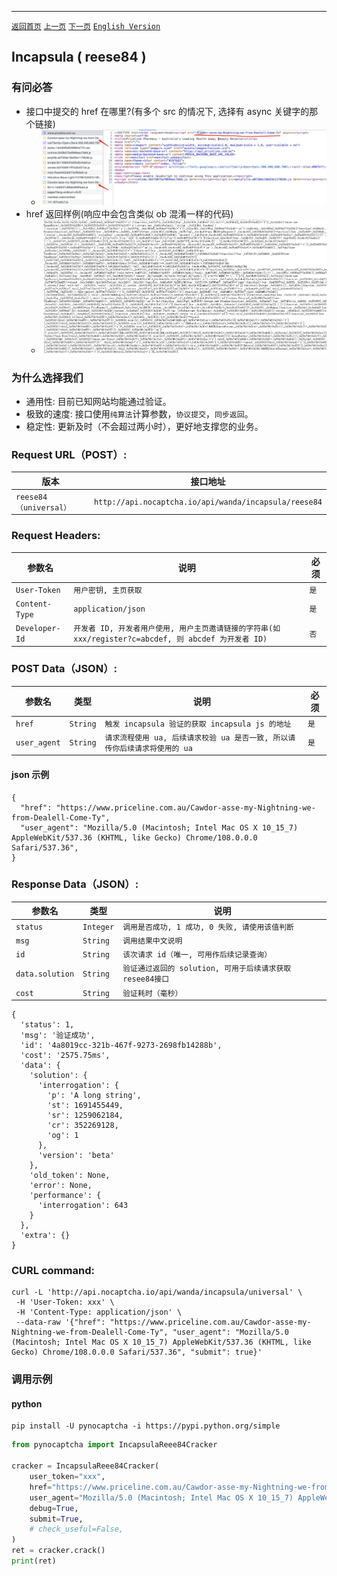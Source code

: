 ------
[`返回首页`](../README.md)    [`上一页`](cloudflare.md)       [`下一页`](incapsula_utmvc.md)   [`English Version`](../en-US/incapsula.md)

## Incapsula ( reese84 )

### 有问必答

* 接口中提交的 href 在哪里?(有多个 src 的情况下, 选择有 async 关键字的那个链接)
    * ![incapsula](/images/incapsula/incapsula.png)
* href 返回样例(响应中会包含类似 ob 混淆一样的代码)
    * ![incapsula](/images/incapsula/incapsula2.png)

### 为什么选择我们

* 通用性: 目前已知网站均能通过验证。
* 极致的速度: 接口使用`纯算法`计算参数，`协议提交`，`同步返回`。
* 稳定性: 更新及时（不会超过两小时），更好地支撑您的业务。

### Request URL（POST）:

| 版本               | 接口地址                                                    |
|-------------------|---------------------------------------------------------|
| `reese84（universal）` | `http://api.nocaptcha.io/api/wanda/incapsula/reese84` |

### Request Headers:

| 参数名            | 说明                 | 必须  |
|----------------|--------------------|-----|
| `User-Token`   | `用户密钥, 主页获取`       | `是` |
| `Content-Type` | `application/json` | `是` |
| `Developer-Id` | `开发者 ID, 开发者用户使用, 用户主页邀请链接的字符串(如 xxx/register?c=abcdef, 则 abcdef 为开发者 ID)`           | `否` |

### POST Data（JSON）:

| 参数名          | 类型        | 说明                                                                                                                                                             | 必须  |
|--------------|-----------|----------------------------------------------------------------------------------------------------------------------------------------------------------------|-----|
| `href`       | `String`  | `触发 incapsula 验证的获取 incapsula js 的地址`                                                                                                                           | `是` |
| `user_agent` | `String`  | `请求流程使用 ua, 后续请求校验 ua 是否一致, 所以请传你后续请求将使用的 ua`                                                                                                      | `是` |


#### json 示例

```
{
  "href": "https://www.priceline.com.au/Cawdor-asse-my-Nightning-we-from-Dealell-Come-Ty",
  "user_agent": "Mozilla/5.0 (Macintosh; Intel Mac OS X 10_15_7) AppleWebKit/537.36 (KHTML, like Gecko) Chrome/108.0.0.0 Safari/537.36",
}
```

### Response Data（JSON）:

| 参数名            | 类型        | 说明                            |
|----------------|-----------|-------------------------------|
| `status`       | `Integer` | `调用是否成功, 1 成功, 0 失败, 请使用该值判断` |
| `msg`          | `String`  | `调用结果中文说明`                    |
| `id`           | `String`  | `该次请求 id（唯一, 可用作后续记录查询）`      |
| `data.solution` | `String`  | `验证通过返回的 solution, 可用于后续请求获取resee84接口`    |
| `cost`         | `String`  | `验证耗时（毫秒）`                    |

```
{
  'status': 1,
  'msg': '验证成功',
  'id': '4a8019cc-321b-467f-9273-2698fb14288b',
  'cost': '2575.75ms',
  'data': {
    'solution': {
      'interrogation': {
        'p': 'A long string',
        'st': 1691455449,
        'sr': 1259062184,
        'cr': 352269128,
        'og': 1
      },
      'version': 'beta'
    },
    'old_token': None,
    'error': None,
    'performance': {
      'interrogation': 643
    }
  },
  'extra': {}
}
```

<!--#### 不提交验证, 仅计算（submit=false）

| 参数名      | 类型        | 说明                            |
|----------|-----------|-------------------------------|
| `status` | `Integer` | `调用是否成功, 1 成功, 0 失败, 请使用该值判断` |
| `msg`    | `String`  | `调用结果中文说明`                    |
| `id`     | `String`  | `该次请求 id（唯一, 可用作后续记录查询）`      |
| `data`   | `Object`  | `直接用作验证接口 post json 参数提交即可`   |
| `cost`   | `String`  | `验证耗时（毫秒）`                    |

```
{
  "cost": "279.66ms",
  "data": {
    "error": null,
    "old_token": null,
    "performance": {
      "interrogation": 319
    },
    "solution": {
      "interrogation": {
        "cr": 661732465,
        "og": 1,
        "p": "A long string",
        "sr": 981077036,
        "st": 1679134739
      },
      "version": "beta"
    }
  },
  "id": "b41526e4-60b9-4005-8967-0124d328f386",
  "msg": "验证成功",
  "status": 1
}
```-->

### CURL command:

```
curl -L 'http://api.nocaptcha.io/api/wanda/incapsula/universal' \
 -H 'User-Token: xxx' \
 -H 'Content-Type: application/json' \
 --data-raw '{"href": "https://www.priceline.com.au/Cawdor-asse-my-Nightning-we-from-Dealell-Come-Ty", "user_agent": "Mozilla/5.0 (Macintosh; Intel Mac OS X 10_15_7) AppleWebKit/537.36 (KHTML, like Gecko) Chrome/108.0.0.0 Safari/537.36", "submit": true}'
```

### 调用示例

#### python

```shell
pip install -U pynocaptcha -i https://pypi.python.org/simple
```

```python
from pynocaptcha import IncapsulaReee84Cracker

cracker = IncapsulaReee84Cracker(
    user_token="xxx",
    href="https://www.priceline.com.au/Cawdor-asse-my-Nightning-we-from-Dealell-Come-Ty",
    user_agent="Mozilla/5.0 (Macintosh; Intel Mac OS X 10_15_7) AppleWebKit/537.36 (KHTML, like Gecko) Chrome/108.0.0.0 Safari/537.36",
    debug=True,
    submit=True,
    # check_useful=False,
)
ret = cracker.crack()
print(ret)
```
